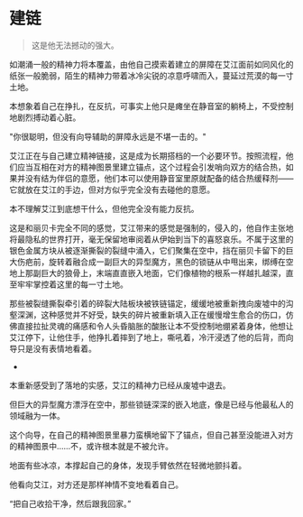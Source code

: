 # 建链
> 这是他无法撼动的强大。

如潮涌一般的精神力将本覆盖，由他自己摸索着建立的屏障在艾江面前如同风化的纸张一般脆弱，陌生的精神力带着冰冷尖锐的凉意呼啸而入，蔓延过荒漠的每一寸土地。

本想象着自己在挣扎，在反抗，可事实上他只是瘫坐在静音室的躺椅上，不受控制地剧烈搏动着心脏。

"你很聪明，但没有向导辅助的屏障永远是不堪一击的。"

艾江正在与自己建立精神链接，这是成为长期搭档的一个必要环节。按照流程，他们应当互相在对方的精神图景里建立锚点，这个过程会引发哨向双方的结合热，如果并没有结为伴侣的意愿，他们本可以使用静音室里原就配备的结合热缓释剂——它就放在艾江的手边，但对方似乎完全没有去碰他的意愿。

本不理解艾江到底想干什么，但他完全没有能力反抗。

这是和丽贝卡完全不同的感觉，艾江带来的感觉是强制的，侵入的，他自作主张地将最隐私的世界打开，毫无保留地审阅着从伊始到当下的喜怒哀乐。不属于这里的银色金属方块从被逐渐撕裂的裂缝中涌入，它们聚集在空中，挡在丽贝卡留下的巨大伤疤前，旋转着融合成一副巨大的异型魔方，黑色的锁链从中甩出来，绑缚在空地上那副巨大的狼骨上，末端直直嵌入地面，它们像植物的根系一样越扎越深，直至牢牢掌控着这里的每一寸土地。

那些被裂缝撕裂牵引着的碎裂大陆板块被铁链锚定，缓缓地被重新拽向废墟中的沟壑深渊，这种感觉并不好受，缺失的碎片被重新填入正在缓慢增生愈合的伤口，仿佛直接拉扯灵魂的痛感和令人头昏脑胀的酸胀让本不受控制地绷紧着身体，他想让艾江停下，让他住手，他挣扎着摔到了地上，嘶吼着，冷汗浸透了他的后背，而向导只是没有表情地看着。

-

本重新感受到了落地的实感，艾江的精神力已经从废墟中退去。

但巨大的异型魔方漂浮在空中，那些锁链深深的嵌入地底，像是已经与他最私人的领域融为一体。

这个向导，在自己的精神图景里暴力蛮横地留下了锚点，但自己甚至没能进入对方的精神图景中……不，或许根本就是不被允许。

地面有些冰凉，本撑起自己的身体，发现手臂依然在轻微地颤抖着。

他看向艾江，对方还是那样神情不变地看着自己。

“把自己收拾干净，然后跟我回家。”



